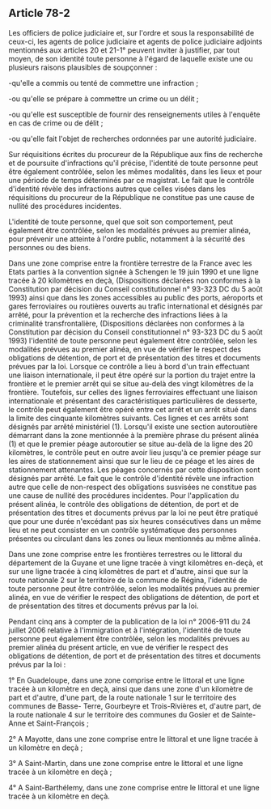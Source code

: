 Article 78-2
----
Les officiers de police judiciaire et, sur l'ordre et sous la responsabilité de
ceux-ci, les agents de police judiciaire et agents de police judiciaire adjoints
mentionnés aux articles 20 et 21-1° peuvent inviter à justifier, par tout moyen,
de son identité toute personne à l'égard de laquelle existe une ou plusieurs
raisons plausibles de soupçonner :

-qu'elle a commis ou tenté de commettre une infraction ;

-ou qu'elle se prépare à commettre un crime ou un délit ;

-ou qu'elle est susceptible de fournir des renseignements utiles à l'enquête en
cas de crime ou de délit ;

-ou qu'elle fait l'objet de recherches ordonnées par une autorité judiciaire.

Sur réquisitions écrites du procureur de la République aux fins de recherche et
de poursuite d'infractions qu'il précise, l'identité de toute personne peut être
également contrôlée, selon les mêmes modalités, dans les lieux et pour une
période de temps déterminés par ce magistrat. Le fait que le contrôle d'identité
révèle des infractions autres que celles visées dans les réquisitions du
procureur de la République ne constitue pas une cause de nullité des procédures
incidentes.

L'identité de toute personne, quel que soit son comportement, peut également
être contrôlée, selon les modalités prévues au premier alinéa, pour prévenir une
atteinte à l'ordre public, notamment à la sécurité des personnes ou des biens.

Dans une zone comprise entre la frontière terrestre de la France avec les Etats
parties à la convention signée à Schengen le 19 juin 1990 et une ligne tracée à
20 kilomètres en deçà, (Dispositions déclarées non conformes à la Constitution
par décision du Conseil constitutionnel n° 93-323 DC du 5 août 1993) ainsi que
dans les zones accessibles au public des ports, aéroports et gares ferroviaires
ou routières ouverts au trafic international et désignés par arrêté, pour la
prévention et la recherche des infractions liées à la criminalité
transfrontalière, (Dispositions déclarées non conformes à la Constitution par
décision du Conseil constitutionnel n° 93-323 DC du 5 août 1993) l'identité de
toute personne peut également être contrôlée, selon les modalités prévues au
premier alinéa, en vue de vérifier le respect des obligations de détention, de
port et de présentation des titres et documents prévues par la loi. Lorsque ce
contrôle a lieu à bord d'un train effectuant une liaison internationale, il peut
être opéré sur la portion du trajet entre la frontière et le premier arrêt qui
se situe au-delà des vingt kilomètres de la frontière. Toutefois, sur celles des
lignes ferroviaires effectuant une liaison internationale et présentant des
caractéristiques particulières de desserte, le contrôle peut également être
opéré entre cet arrêt et un arrêt situé dans la limite des cinquante kilomètres
suivants. Ces lignes et ces arrêts sont désignés par arrêté ministériel (1).
Lorsqu'il existe une section autoroutière démarrant dans la zone mentionnée à la
première phrase du présent alinéa (1) et que le premier péage autoroutier se
situe au-delà de la ligne des 20 kilomètres, le contrôle peut en outre avoir
lieu jusqu'à ce premier péage sur les aires de stationnement ainsi que sur le
lieu de ce péage et les aires de stationnement attenantes. Les péages concernés
par cette disposition sont désignés par arrêté. Le fait que le contrôle
d'identité révèle une infraction autre que celle de non-respect des obligations
susvisées ne constitue pas une cause de nullité des procédures incidentes. Pour
l'application du présent alinéa, le contrôle des obligations de détention, de
port et de présentation des titres et documents prévus par la loi ne peut être
pratiqué que pour une durée n'excédant pas six heures consécutives dans un même
lieu et ne peut consister en un contrôle systématique des personnes présentes ou
circulant dans les zones ou lieux mentionnés au même alinéa.

Dans une zone comprise entre les frontières terrestres ou le littoral du
département de la Guyane et une ligne tracée à vingt kilomètres en-deçà, et sur
une ligne tracée à cinq kilomètres de part et d'autre, ainsi que sur la route
nationale 2 sur le territoire de la commune de Régina, l'identité de toute
personne peut être contrôlée, selon les modalités prévues au premier alinéa, en
vue de vérifier le respect des obligations de détention, de port et de
présentation des titres et documents prévus par la loi.

Pendant cinq ans à compter de la publication de la loi n° 2006-911 du 24 juillet
2006 relative à l'immigration et à l'intégration, l'identité de toute personne
peut également être contrôlée, selon les modalités prévues au premier alinéa du
présent article, en vue de vérifier le respect des obligations de détention, de
port et de présentation des titres et documents prévus par la loi :

1° En Guadeloupe, dans une zone comprise entre le littoral et une ligne tracée à
un kilomètre en deçà, ainsi que dans une zone d'un kilomètre de part et d'autre,
d'une part, de la route nationale 1 sur le territoire des communes de Basse-
Terre, Gourbeyre et Trois-Rivières et, d'autre part, de la route nationale 4 sur
le territoire des communes du Gosier et de Sainte-Anne et Saint-François ;

2° A Mayotte, dans une zone comprise entre le littoral et une ligne tracée à un
kilomètre en deçà ;

3° A Saint-Martin, dans une zone comprise entre le littoral et une ligne tracée
à un kilomètre en deçà ;

4° A Saint-Barthélemy, dans une zone comprise entre le littoral et une ligne
tracée à un kilomètre en deçà.
